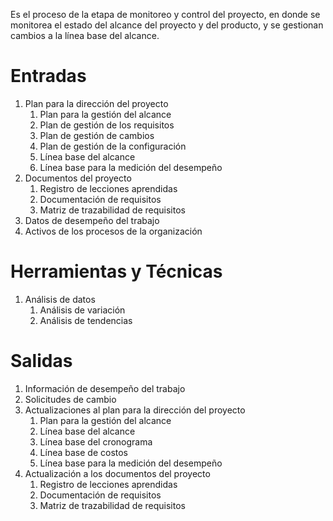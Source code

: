 Es el proceso de la etapa de monitoreo y control del proyecto, en donde se monitorea el estado del alcance del proyecto y del producto, y se gestionan cambios a la línea base del alcance.

# Entradas
1. Plan para la dirección del proyecto
	1. Plan para la gestión del alcance
	2. Plan de gestión de los requisitos
	3. Plan de gestión de cambios
	4. Plan de gestión de la configuración
	5. Línea base del alcance
	6. Línea base para la medición del desempeño
2. Documentos del proyecto
	1. Registro de lecciones aprendidas
	2. Documentación de requisitos
	3. Matriz de trazabilidad de requisitos
3. Datos de desempeño del trabajo
4. Activos de los procesos de la organización

# Herramientas y Técnicas
1. Análisis de datos
	1. Análisis de variación
	2. Análisis de tendencias

# Salidas
1. Información de desempeño del trabajo
2. Solicitudes de cambio
3. Actualizaciones al plan para la dirección del proyecto
	1. Plan para la gestión del alcance
	2. Línea base del alcance
	3. Línea base del cronograma
	4. Línea base de costos
	5. Línea base para la medición del desempeño
4. Actualización a los documentos del proyecto
	1. Registro de lecciones aprendidas
	2. Documentación de requisitos
	3. Matriz de trazabilidad de requisitos

